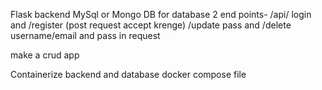 Flask backend
MySql or Mongo DB for database
2 end points- /api/ login and /register (post request accept krenge) /update pass and /delete
username/email and pass in request

make a crud app

Containerize
backend and database
docker compose file
